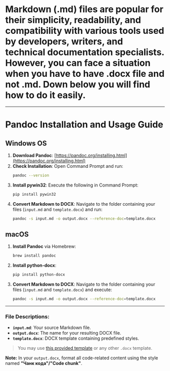 # Markdown (.md) files are popular for their simplicity, readability, and compatibility with various tools used by developers, writers, and technical documentation specialists. However, you can face a situation when  you have to have .docx file and not .md. Down below you will find how to do it easily. 
***

# Pandoc Installation and Usage Guide
## Windows OS

1. **Download Pandoc**: [https://pandoc.org/installing.html](https://pandoc.org/installing.html)
2. **Check Installation**: Open Command Prompt and run:
   ```bash
   pandoc --version
   ```
3. **Install pywin32**: Execute the following in Command Prompt:
   ```bash
   pip install pywin32
   ```
4. **Convert Markdown to DOCX**: Navigate to the folder containing your files (`input.md` and `template.docx`) and run:
   ```bash
   pandoc -s input.md -o output.docx --reference-doc=template.docx
   ```

## macOS

1. **Install Pandoc** via Homebrew:
   ```bash
   brew install pandoc
   ```
2. **Install python-docx**:
   ```bash
   pip install python-docx
   ```
3. **Convert Markdown to DOCX**: Navigate to the folder containing your files (`input.md` and `template.docx`) and execute:
   ```bash
   pandoc -s input.md -o output.docx --reference-doc=template.docx
   ```

---

### File Descriptions:
- **`input.md`**: Your source Markdown file.
- **`output.docx`**: The name for your resulting DOCX file.
- **`template.docx`**: DOCX template containing predefined styles.

> You may use [this provided template](#) or any other `.docx` template.

**Note:** In your `output.docx`, format all code-related content using the style named **"Чанк кода"/"Code chunk"**.

